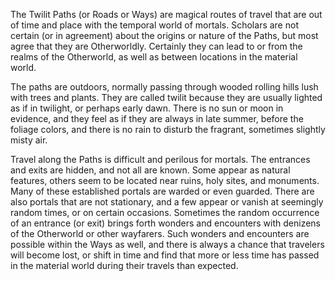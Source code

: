 The Twilit Paths (or Roads or Ways) are magical routes of travel that are out of time and place with the temporal world of mortals. Scholars are not certain (or in agreement) about the origins or nature of the Paths, but most agree that they are Otherworldly. Certainly they can lead to or from the realms of the Otherworld, as well as between locations in the material world.

The paths are outdoors, normally passing through wooded rolling hills lush with trees and plants. They are called twilit because they are usually lighted as if in twilight, or perhaps early dawn. There is no sun or moon in evidence, and they feel as if they are always in late summer, before the foliage colors, and there is no rain to disturb the fragrant, sometimes slightly misty air.

Travel along the Paths is difficult and perilous for mortals. The entrances and exits are hidden, and not all are known. Some appear as natural features, others seem to be located near ruins, holy sites, and monuments. Many of these established portals are warded or even guarded. There are also portals that are not stationary, and a few appear or vanish at seemingly random times, or on certain occasions. Sometimes the random occurrence of an entrance (or exit) brings forth wonders and encounters with denizens of the Otherworld or other wayfarers. Such wonders and encounters are possible within the Ways as well, and there is always a chance that travelers will become lost, or shift in time and find that more or less time has passed in the material world during their travels than expected.
